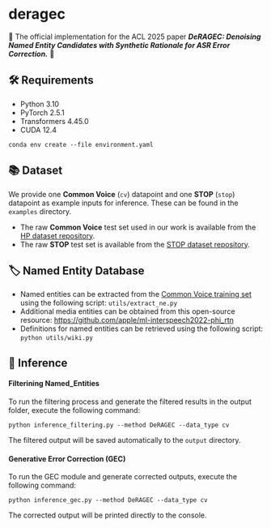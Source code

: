 # deragec
🌟 The official implementation for the ACL 2025 paper **_DeRAGEC: Denoising Named Entity Candidates with Synthetic Rationale for ASR Error Correction._** 🌟

## 🛠️ Requirements
- Python 3.10
- PyTorch 2.5.1
- Transformers 4.45.0
- CUDA 12.4
```
conda env create --file environment.yaml
```


## 📚 Dataset

We provide one **Common Voice** (`cv`) datapoint and one **STOP** (`stop`) datapoint as example inputs for inference. These can be found in the `examples` directory.

- The raw **Common Voice** test set used in our work is available from the [HP dataset repository](https://github.com/Hypotheses-Paradise/HP-v0).
- The raw **STOP** test set is available from the [STOP dataset repository](https://github.com/facebookresearch/fairseq/tree/main/examples/audio_nlp/nlu).


## 🏷️ Named Entity Database

- Named entities can be extracted from the [Common Voice training set](https://commonvoice.mozilla.org/en/datasets) using the following script: ```utils/extract_ne.py```
- Additional media entities can be obtained from this open-source resource:
https://github.com/apple/ml-interspeech2022-phi_rtn
- Definitions for named entities can be retrieved using the following script: ```python utils/wiki.py```


## 🚀 Inference
#### Filterining Named_Entities
To run the filtering process and generate the filtered results in the output folder, execute the following command:
``` 
python inference_filtering.py --method DeRAGEC --data_type cv
```

The filtered output will be saved automatically to the ```output``` directory.

#### Generative Error Correction (GEC)
To run the GEC module and generate corrected outputs, execute the following command:
``` 
python inference_gec.py --method DeRAGEC --data_type cv
```
The corrected output will be printed directly to the console.
